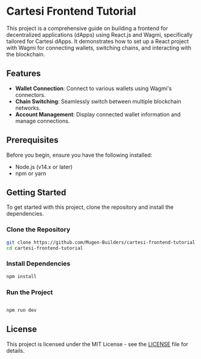 # Cartesi Frontend Tutorial

This project is a comprehensive guide on building a frontend for decentralized applications (dApps) using React.js and Wagmi, specifically tailored for Cartesi dApps. It demonstrates how to set up a React project with Wagmi for connecting wallets, switching chains, and interacting with the blockchain.

## Features

- **Wallet Connection**: Connect to various wallets using Wagmi's connectors.
- **Chain Switching**: Seamlessly switch between multiple blockchain networks.
- **Account Management**: Display connected wallet information and manage connections.

## Prerequisites

Before you begin, ensure you have the following installed:
- Node.js (v14.x or later)
- npm or yarn

## Getting Started

To get started with this project, clone the repository and install the dependencies.

### Clone the Repository

```bash
git clone https://github.com/Mugen-Builders/cartesi-frontend-tutorial
cd cartesi-frontend-tutorial
```

### Install Dependencies

```bash
npm install
```

### Run the Project

```bash

npm run dev
```

## License

This project is licensed under the MIT License - see the [LICENSE](LICENSE) file for details.